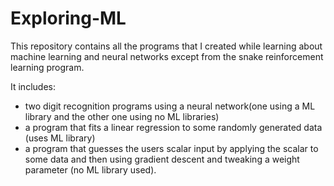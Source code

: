 # Exploring-ML
This repository contains all the programs that I created while learning about machine learning and neural networks except from the snake reinforcement learning program.

It includes: 
* two digit recognition programs using a neural network(one using a ML library and the other one using no ML libraries)
* a program that fits a linear regression to some randomly generated data (uses ML library)
* a program that guesses the users scalar input by applying the scalar to some data and then using gradient descent and tweaking a weight parameter (no ML library used).
